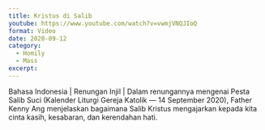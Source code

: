 ```yaml
---
title: Kristus di Salib
youtube: https://www.youtube.com/watch?v=vwmjVNQJIoQ
format: Video
date: 2020-09-12
category:
  - Homily
  - Mass
excerpt:
---
```


Bahasa Indonesia | Renungan Injil | Dalam renungannya mengenai Pesta Salib Suci (Kalender Liturgi Gereja Katolik — 14 September 2020), Father Kenny Ang menjelaskan bagaimana Salib Kristus mengajarkan kepada kita cinta kasih, kesabaran, dan kerendahan hati.
